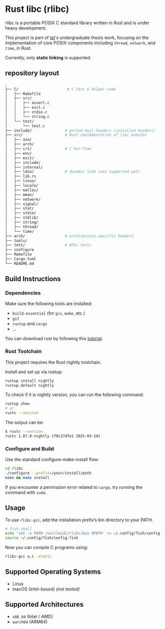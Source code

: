 # Rust libc (rlibc)

rlibc is a portable POSIX C standard library written in Rust and is under heavy development.

This project is part of [tst](https://github.com/ShitaoTang)'s undergraduate thesis work, focusing on the implementation of core POSIX components including `thread`, `network`, and `time`, in Rust.

Currently, only **static linking** is supported.

## repository layout

```sh
.
├── C/                      # C test & helper code
│   ├── Makefile
│   ├── src/
│   │   ├── assert.c
│   │   ├── exit.c
│   │   ├── stdio.c
│   │   └── string.c
│   └── test/
│       └── test.c
├── include/               # ported musl headers (installed headers)
├── src/                   # Rust implementation of libc modules
│   ├── aio/
│   ├── arch/
│   ├── crt/               # C Run-Time
│   ├── env/
│   ├── exit/
│   ├── include/
│   ├── internal/
│   ├── ldso/              # dynamic link (not supported yet)
│   ├── lib.rs
│   ├── linux/
│   ├── locale/
│   ├── malloc/
│   ├── mman/
│   ├── network/
│   ├── signal/
│   ├── stat/
│   ├── stdio/
│   ├── stdlib/
│   ├── string/
│   ├── thread/
│   └── time/
├── arch/                  # architecture-specific headers
├── tools/
├── test/                  # APIs tests
├── configure
├── Makefile
├── Cargo.toml
└── README.md
```

## Build Instructions

### Dependencies

Make sure the following tools are installed:

- `build-essential` (for `gcc`, `make`, etc.)
- `git`
- `rustup` and `cargo`
- ...

You can download rust by following this [tutorial](https://www.rust-lang.org/tools/install).

### Rust Toolchain

This project requires the Rust nightly toolchain. 

Install and set up via rustup:

```sh
rustup install nightly
rustup default nightly
```

To check if it is nightly version, you can run the following command:

```sh
rustup show
# or
rustc --version
```

The output can be:

```bash
$ rustc --version
rustc 1.87.0-nightly (f8c27dfe1 2025-03-24)
```

### Configure and Build

Use the standard configure-make-install flow:

```sh
cd rlibc
./configure --prefix=/your/install/path
make && make install
```

If you encounter a permission error related to `cargo`, try running the command with `sudo`.

## Usage

To use `rlibc-gcc`, add the installation prefix’s bin directory to your PATH.

```sh
# fish shell
echo 'set -x PATH /usr/local/rlibc/bin $PATH' >> ~/.config/fish/config.fish
source ~/.config/fish/config.fish
```

Now you can compile C programs using:

```sh
rlibc-gcc a.c -static
```

## Supported Operating Systems

- Linux
- macOS (Intel-based) *(not tested)*

## Supported Architectures

- `x86_64` (Intel / AMD)
- `aarch64` (ARM64)
